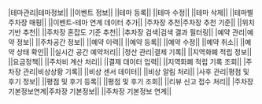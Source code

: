 |     |     |     |
| --- | --- | --- |
  
|테마관리|테마정보||
||이벤트 정보||
||테마 등록||
||테마 수정||
||테마 삭제||
||테마별 주차장 매핑||
||이벤트-테마 연계 데이터 추가||
|주차장 추천|주차장 추천 기준||
||위치 기반 추천||
||주차장 혼잡도 기준 추천||
|추차장 검색|검색 결과 필터링||
|예약 관리|예약 정보||
||주차공간 정보||
||예약 이력||
||예약 등록||
||예약 수정||
||예약 취소||
||예약 상태 확인||
||실시간 공간 예약처리||
|정산 관리|결제 기록||
||지역화폐 적립 정보||
||요금정책||
||주차비 계산 처리||
||결제 데이터 입력||
||지역화폐 적립 기록 조회||
|주차장 관리|비상상황 기록||
||비상 센서 데이터||
||비상 알림 처리||
|사후 관리|평점 및 후기 정보||
||평점 및 후기 등록||
||평점 및 후기 조회||
||리뷰 신고 접수 처리||
|주차장 기본정보연계|주차장 기본정보||
||주차장 기본정보 연계||